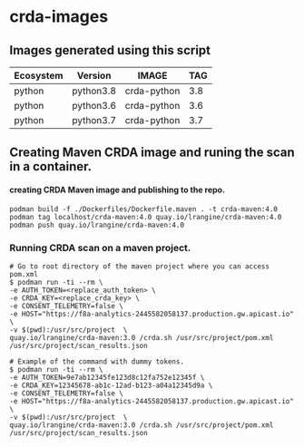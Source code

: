 # crda-images

## Images generated using this script

Ecosystem     | Version       | IMAGE                                     | TAG               | 
------------- | ------------- | ------------------------------------------|-------------------|
python        | python3.8     |  crda-python                              | 3.8               |
python        | python3.6     |  crda-python                              | 3.6               |
python        | python3.7     |  crda-python                              | 3.7               | 


## Creating Maven CRDA image and runing the scan in a container.

#### creating CRDA Maven image and publishing to the repo.

```
podman build -f ./Dockerfiles/Dockerfile.maven . -t crda-maven:4.0 
podman tag localhost/crda-maven:4.0 quay.io/lrangine/crda-maven:4.0
podman push quay.io/lrangine/crda-maven:4.0
```

### Running CRDA scan on a maven project.

```shell
# Go to root directory of the maven project where you can access pom.xml
$ podman run -ti --rm \
-e AUTH_TOKEN=<replace_auth_token> \
-e CRDA_KEY=<replace_crda_key> \
-e CONSENT_TELEMETRY=false \
-e HOST="https://f8a-analytics-2445582058137.production.gw.apicast.io" \
-v $(pwd):/usr/src/project  \
quay.io/lrangine/crda-maven:3.0 /crda.sh /usr/src/project/pom.xml /usr/src/project/scan_results.json

# Example of the command with dummy tokens.
$ podman run -ti --rm \
-e AUTH_TOKEN=9e7ab12345fe123d8c12fa752e12345f \
-e CRDA_KEY=12345678-ab1c-12ad-b123-a04a12345d9a \
-e CONSENT_TELEMETRY=false \
-e HOST="https://f8a-analytics-2445582058137.production.gw.apicast.io" \
-v $(pwd):/usr/src/project  \
quay.io/lrangine/crda-maven:3.0 /crda.sh /usr/src/project/pom.xml /usr/src/project/scan_results.json
```
